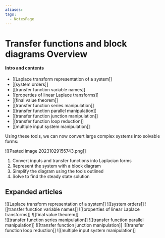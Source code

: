 ```yaml
---
aliases: 
tags:
  - NotesPage
---
```


# Transfer functions and block diagrams Overview

#### Intro and contents
- [[Laplace transform representation of a system]]
- [[system orders]]
- [[transfer function variable names]]
- [[properties of linear Laplace transforms]]
- [[final value theorem]]  
- [[transfer function series manipulation]]
- [[transfer function parallel manipulation]]
- [[transfer function junction manipulation]]
- [[transfer function loop reduction]] 
- [[multiple input system manipulation]]

Using these tools, we can now convert large complex systems into solvable forms:

![[Pasted image 20231029155743.png]]

1) Convert inputs and transfer functions into Laplacian forms
2) Represent the system with a block diagram
3) Simplify the diagram using the tools outlined
4) Solve to find the steady state solution

## Expanded articles
![[Laplace transform representation of a system]]
![[system orders]]
![[transfer function variable names]]
![[properties of linear Laplace transforms]]
![[final value theorem]]  
![[transfer function series manipulation]]
![[transfer function parallel manipulation]]
![[transfer function junction manipulation]]
![[transfer function loop reduction]] 
![[multiple input system manipulation]]
